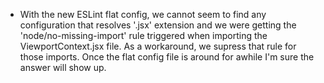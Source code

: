 - With the new ESLint flat config, we cannot seem to find any configuration that resolves '.jsx' extension and we were 
  getting the 'node/no-missing-import' rule triggered when importing the ViewportContext.jsx file. As a workaround, we 
  supress that rule for those imports. Once the flat config file is around for awhile I'm sure the answer will show up.
